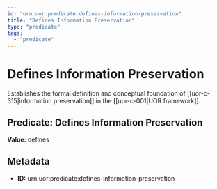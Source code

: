 ```yaml
---
id: "urn:uor:predicate:defines-information-preservation"
title: "Defines Information Preservation"
type: "predicate"
tags:
  - "predicate"
---
```


# Defines Information Preservation

Establishes the formal definition and conceptual foundation of [[uor-c-315|information preservation]] in the [[uor-c-001|UOR framework]].

## Predicate: Defines Information Preservation

**Value:** defines

## Metadata

- **ID:** urn:uor:predicate:defines-information-preservation
